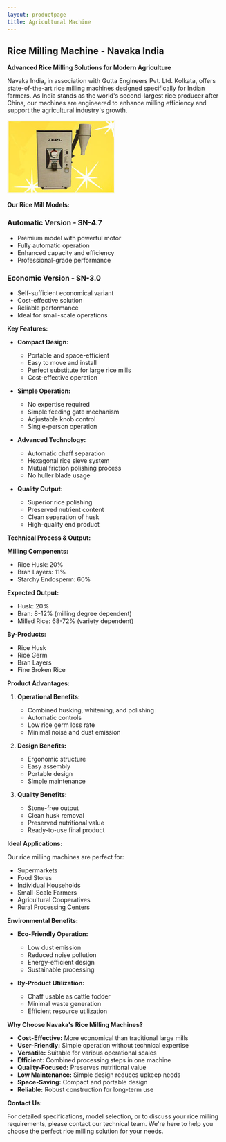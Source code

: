 ```yaml
---
layout: productpage
title: Agricultural Machine
---
```


## Rice Milling Machine - Navaka India

**Advanced Rice Milling Solutions for Modern Agriculture**

Navaka India, in association with Gutta Engineers Pvt. Ltd. Kolkata, offers state-of-the-art rice milling machines designed specifically for Indian farmers. As India stands as the world's second-largest rice producer after China, our machines are engineered to enhance milling efficiency and support the agricultural industry's growth.

![Rice Milling Machine – Variant 1](/assets/img/products-range4.jpg "Rice Milling Machine Variant 1")

**Our Rice Mill Models:**

### Automatic Version - SN-4.7
* Premium model with powerful motor
* Fully automatic operation
* Enhanced capacity and efficiency
* Professional-grade performance

### Economic Version - SN-3.0
* Self-sufficient economical variant
* Cost-effective solution
* Reliable performance
* Ideal for small-scale operations

**Key Features:**

* **Compact Design:**
  * Portable and space-efficient
  * Easy to move and install
  * Perfect substitute for large rice mills
  * Cost-effective operation

* **Simple Operation:**
  * No expertise required
  * Simple feeding gate mechanism
  * Adjustable knob control
  * Single-person operation

* **Advanced Technology:**
  * Automatic chaff separation
  * Hexagonal rice sieve system
  * Mutual friction polishing process
  * No huller blade usage

* **Quality Output:**
  * Superior rice polishing
  * Preserved nutrient content
  * Clean separation of husk
  * High-quality end product

**Technical Process & Output:**

**Milling Components:**
* Rice Husk: 20%
* Bran Layers: 11%
* Starchy Endosperm: 60%

**Expected Output:**
* Husk: 20%
* Bran: 8-12% (milling degree dependent)
* Milled Rice: 68-72% (variety dependent)

**By-Products:**
* Rice Husk
* Rice Germ
* Bran Layers
* Fine Broken Rice

**Product Advantages:**

1. **Operational Benefits:**
   * Combined husking, whitening, and polishing
   * Automatic controls
   * Low rice germ loss rate
   * Minimal noise and dust emission

2. **Design Benefits:**
   * Ergonomic structure
   * Easy assembly
   * Portable design
   * Simple maintenance

3. **Quality Benefits:**
   * Stone-free output
   * Clean husk removal
   * Preserved nutritional value
   * Ready-to-use final product

**Ideal Applications:**

Our rice milling machines are perfect for:
* Supermarkets
* Food Stores
* Individual Households
* Small-Scale Farmers
* Agricultural Cooperatives
* Rural Processing Centers

**Environmental Benefits:**

* **Eco-Friendly Operation:**
  * Low dust emission
  * Reduced noise pollution
  * Energy-efficient design
  * Sustainable processing

* **By-Product Utilization:**
  * Chaff usable as cattle fodder
  * Minimal waste generation
  * Efficient resource utilization

**Why Choose Navaka's Rice Milling Machines?**

* **Cost-Effective:** More economical than traditional large mills
* **User-Friendly:** Simple operation without technical expertise
* **Versatile:** Suitable for various operational scales
* **Efficient:** Combined processing steps in one machine
* **Quality-Focused:** Preserves nutritional value
* **Low Maintenance:** Simple design reduces upkeep needs
* **Space-Saving:** Compact and portable design
* **Reliable:** Robust construction for long-term use

**Contact Us:**

For detailed specifications, model selection, or to discuss your rice milling requirements, please contact our technical team. We're here to help you choose the perfect rice milling solution for your needs. 